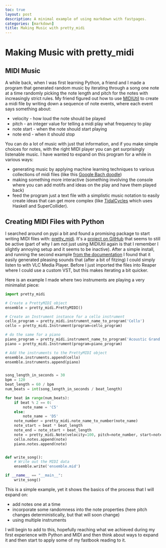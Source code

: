 ```yaml
---
toc: true
layout: post
description: A minimal example of using markdown with fastpages.
categories: [markdown]
title: Making Music with pretty_midi
---
```


# Making Music with pretty_midi

## MIDI Music

A while back, when I was first learning Python, a friend and I made a program that generated random music by iterating through a song one note at a time randomly picking the note length and pitch for the notes with increasingly strict rules. My friend figured out how to use [MIDIUtil](https://pypi.org/project/MIDIUtil/) to create a midi file by writing down a sequence of note events, where each event says something about:

* velocity - how loud the note should be played
* pitch - an integer value for telling a midi play what frequency to play
* note start - when the note should start playing
* note end - when it should stop

You can do a lot of music with just that information, and if you make simple choices for notes, with the right MIDI player you can get surprisingly listenable music. I have wanted to expand on this program for a while in various ways:

* generating music by applying machine learning techniques to various collections of midi files (like this [Google Bach doodle](https://www.google.com/doodles/celebrating-johann-sebastian-bach))
* making something more interactive (something involving the console where you can add motifs and ideas on the play and have them played back)
* feed the program just a text file with a simplistic music notation to easily create ideas that can get more complex (like [TidalCycles](https://tidalcycles.org/index.php/Welcome) which uses Haskell and SuperCollider).

## Creating MIDI Files with Python

I searched around on pypi a bit and found a promising package to start writing MIDI files with: [pretty_midi](https://pypi.org/project/pretty_midi/). It's a [project on GitHub](https://github.com/craffel/pretty-midi) that seems to still be active (part of why I am not just using MIDIUtil again is that I remember I slightly annoying setup and it seems to be inactive). After a simple install, and running the second example [from the documentation](http://craffel.github.io/pretty-midi/) I found that it easily generated pleasing sounds that (after a bit of fitzing) I could simply listen to with VLC Media Player. Before I just imported the files into Reaper where I could use a custom VST, but this makes iterating a bit quicker.

Here is an example I made where two instruments are playing a very minimalist piece:

```python
import pretty_midi

# Create a PrettyMIDI object
ensemble = pretty_midi.PrettyMIDI()

# Create an Instrument instance for a cello instrument
cello_program = pretty_midi.instrument_name_to_program('Cello')
cello = pretty_midi.Instrument(program=cello_program)

# do the same for a piano
piano_program = pretty_midi.instrument_name_to_program('Acoustic Grand Piano')
piano = pretty_midi.Instrument(program=piano_program)

# Add the instruments to the PrettyMIDI object
ensemble.instruments.append(cello)
ensemble.instruments.append(piano)


song_length_in_seconds = 30
bpm = 120
beat_length = 60 / bpm
num_beats = int(song_length_in_seconds / beat_length)

for beat in range(num_beats):
    if beat % 2 == 0:
        note_name = 'C5'
    else:
        note_name = 'D5'
    note_number = pretty_midi.note_name_to_number(note_name)
    note_start = beat * beat_length
    note_end = note_start + beat_length
    note = pretty_midi.Note(velocity=100, pitch=note_number, start=note_start, end=note_end)
    cello.notes.append(note)
    piano.notes.append(note)


def write_song():
    # Write out the MIDI data
    ensemble.write('ensemble.mid')

if __name__ == "__main__":
    write_song()
```

This is a simple example, yet it shows the basics of the process that I will expand on:

* add notes one at a time
* incorporate some randomness into the note properties (here pitch changes deterministically, but that will soon change)
* using multiple instruments

I will begin to add to this, hopefully reaching what we achieved during my first experience with Python and MIDI and then think about ways to expand it and then start to apply some of my fastbook reading to it.
